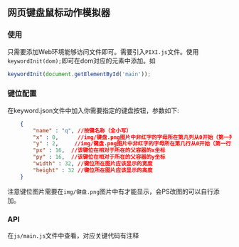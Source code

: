 ## 网页键盘鼠标动作模拟器

### 使用

只需要添加Web环境能够访问文件即可。需要引入`PIXI.js`文件。使用` keywordInit(dom);
`即可在dom对应的元素中添加。如

```js
keywordInit(document.getElementById('main'));
```

### 键位配置

在keyword.json文件中加入你需要指定的键盘按钮，参数如下:

```json
    {
        "name" : "q", //按键名称（全小写）
        "x" : 0,      //img/键盘.png图片中非红字的字母所在第几列从0开始（第一列为0）
        "y" : 2,     //img/键盘.png图片中非红字的字母所在第几行从0开始（第一行为0）
        "px" : 16,  //该键位在相对于所在的父容器的x坐标
        "py" : 16,  //该键位在相对于所在的父容器的y坐标
        "width" : 32, //键位所在图片应该显示的宽度
        "height" : 32 //键位所在图片应该显示的高度
    }
```

注意键位图片需要在`img/键盘.png`图片中有才能显示，会PS改图的可以自行添加。

### API

在`js/main.js`文件中查看，对应关键代码有注释